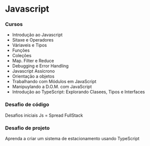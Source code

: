 # Javascript

### Cursos
 * Introdução ao Javascript
 * Sitaxe e Operadores
 * Váriaveis e Tipos
 * Funções
 * Coleções
 * Map. Filter e Reduce
 * Debugging e Error Handling
 * Javascript Assícrono
 * Orientação a objetos
 * Trabalhando com Módulos em JavaScript
 * Manipuylando a D.O.M. com JavaScript
 * Introdução ao TypeScript: Explorando Clasees, Tipos e Interfaces 

### Desafio de código
Desafios iniciais Js = Spread FullStack

### Desafio de projeto
Aprenda a criar um sistema de estacionamento usando TypeScript
